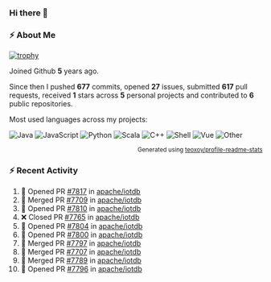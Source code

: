 ### Hi there 👋

### :zap: About Me

[![trophy](https://github-profile-trophy.vercel.app/?username=HTHou&theme=onedark)](https://github.com/ryo-ma/github-profile-trophy)
   
Joined Github **5** years ago.

Since then I pushed **677** commits, opened **27** issues, submitted **617** pull requests, received **1** stars across **5** personal projects and contributed to **6** public repositories.

Most used languages across my projects:

![Java](https://img.shields.io/static/v1?style=flat-square&label=%E2%A0%80&color=555&labelColor=%23b07219&message=Java%EF%B8%B194.4%25)
![JavaScript](https://img.shields.io/static/v1?style=flat-square&label=%E2%A0%80&color=555&labelColor=%23f1e05a&message=JavaScript%EF%B8%B11.4%25)
![Python](https://img.shields.io/static/v1?style=flat-square&label=%E2%A0%80&color=555&labelColor=%233572A5&message=Python%EF%B8%B10.7%25)
![Scala](https://img.shields.io/static/v1?style=flat-square&label=%E2%A0%80&color=555&labelColor=%23c22d40&message=Scala%EF%B8%B10.6%25)
![C++](https://img.shields.io/static/v1?style=flat-square&label=%E2%A0%80&color=555&labelColor=%23f34b7d&message=C%2B%2B%EF%B8%B10.6%25)
![Shell](https://img.shields.io/static/v1?style=flat-square&label=%E2%A0%80&color=555&labelColor=%2389e051&message=Shell%EF%B8%B10.4%25)
![Vue](https://img.shields.io/static/v1?style=flat-square&label=%E2%A0%80&color=555&labelColor=%2341b883&message=Vue%EF%B8%B10.3%25)
![Other](https://img.shields.io/static/v1?style=flat-square&label=%E2%A0%80&color=555&labelColor=%23ededed&message=Other%EF%B8%B11.2%25)

<p align="right"><sub>Generated using <a href="https://github.com/marketplace/actions/profile-readme-stats">teoxoy/profile-readme-stats</a></sub></p>


<!--![](https://github.com/HTHou/HTHou/blob/output/github-contribution-grid-snake.svg)-->

<!--![Haonan Hou's github stats](https://github-readme-stats.vercel.app/api?username=HTHou&count_private=true&show_icons=true&theme=onedark)-->

<!--![Haonan Hou's wakatime stats](https://github-readme-stats.vercel.app/api/wakatime?username=HTHou&layout=compact&theme=onedark)-->

<!--![Top Langs](https://github-readme-stats.vercel.app/api/top-langs/?username=HTHou&theme=onedark&layout=compact)-->

### :zap: Recent Activity
<!--START_SECTION:activity-->
1. 💪 Opened PR [#7817](https://github.com/apache/iotdb/pull/7817) in [apache/iotdb](https://github.com/apache/iotdb)
2. 🎉 Merged PR [#7709](https://github.com/apache/iotdb/pull/7709) in [apache/iotdb](https://github.com/apache/iotdb)
3. 💪 Opened PR [#7810](https://github.com/apache/iotdb/pull/7810) in [apache/iotdb](https://github.com/apache/iotdb)
4. ❌ Closed PR [#7765](https://github.com/apache/iotdb/pull/7765) in [apache/iotdb](https://github.com/apache/iotdb)
5. 💪 Opened PR [#7804](https://github.com/apache/iotdb/pull/7804) in [apache/iotdb](https://github.com/apache/iotdb)
6. 💪 Opened PR [#7800](https://github.com/apache/iotdb/pull/7800) in [apache/iotdb](https://github.com/apache/iotdb)
7. 🎉 Merged PR [#7797](https://github.com/apache/iotdb/pull/7797) in [apache/iotdb](https://github.com/apache/iotdb)
8. 🎉 Merged PR [#7707](https://github.com/apache/iotdb/pull/7707) in [apache/iotdb](https://github.com/apache/iotdb)
9. 🎉 Merged PR [#7789](https://github.com/apache/iotdb/pull/7789) in [apache/iotdb](https://github.com/apache/iotdb)
10. 💪 Opened PR [#7796](https://github.com/apache/iotdb/pull/7796) in [apache/iotdb](https://github.com/apache/iotdb)
<!--END_SECTION:activity-->

<!--
**HTHou/HTHou** is a ✨ _special_ ✨ repository because its `README.md` (this file) appears on your GitHub profile.

Here are some ideas to get you started:

- 🔭 I’m currently working on ...
- 🌱 I’m currently learning ...
- 👯 I’m looking to collaborate on ...
- 🤔 I’m looking for help with ...
- 💬 Ask me about ...
- 📫 How to reach me: ...
- 😄 Pronouns: ...
- ⚡ Fun fact: ...
-->
